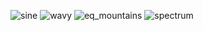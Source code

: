 ![sine](https://github.com/user-attachments/assets/12e5ffc2-a9bc-45ba-b337-888afe42a4a6)
![wavy](https://github.com/user-attachments/assets/9688aa2c-355b-47df-a117-6fca0bafa34a)
![eq_mountains](https://github.com/user-attachments/assets/9ed6e244-7148-4701-86c5-18864178d11e)
![spectrum](https://github.com/user-attachments/assets/ed19e1d9-4a71-4331-85b1-68af93d2dd42)
